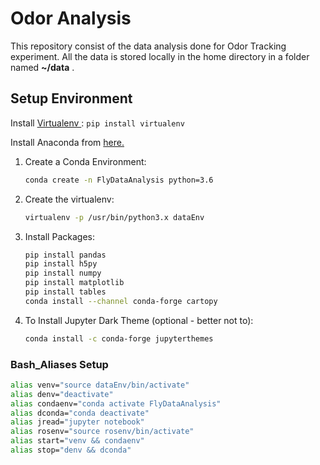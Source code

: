 # Odor Analysis
This repository consist of the data analysis done for Odor Tracking experiment. All the data is stored locally in the home directory in a folder named **~/data** .

## Setup Environment

Install <a href = "https://docs.python-guide.org/dev/virtualenvs/"> Virtualenv </a>: ```pip install virtualenv```<br/>

Install Anaconda from <a href = "https://docs.anaconda.com/anaconda/install/linux/">here. </a>



1. Create a Conda Environment:  

   ```bash
   conda create -n FlyDataAnalysis python=3.6  
   ```
2. Create the virtualenv:

    ```bash
   virtualenv -p /usr/bin/python3.x dataEnv  
   ```
  
3. Install Packages:

   ```bash
   pip install pandas
   pip install h5py
   pip install numpy
   pip install matplotlib
   pip install tables
   conda install --channel conda-forge cartopy  
   ``` 

4. To Install Jupyter Dark Theme (optional - better not to):

   ```bash
   conda install -c conda-forge jupyterthemes 
   ```


### Bash_Aliases Setup
```bash
alias venv="source dataEnv/bin/activate"
alias denv="deactivate"
alias condaenv="conda activate FlyDataAnalysis"
alias dconda="conda deactivate"
alias jread="jupyter notebook"
alias rosenv="source rosenv/bin/activate"
alias start="venv && condaenv"
alias stop="denv && dconda"
```